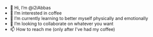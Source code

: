 - 👋 Hi, I’m @i2iAbbas
- 👀 I’m interested in coffee
- 🌱 I’m currently learning to better myself physically and emotionally
- 💞️ I’m looking to collaborate on whatever you want
- 📫 How to reach me (only after I've had my coffee)

<!---
i2iAbbas/i2iAbbas is a ✨ special ✨ repository because its `README.md` (this file) appears on your GitHub profile.
You can click the Preview link to take a look at your changes.
--->
